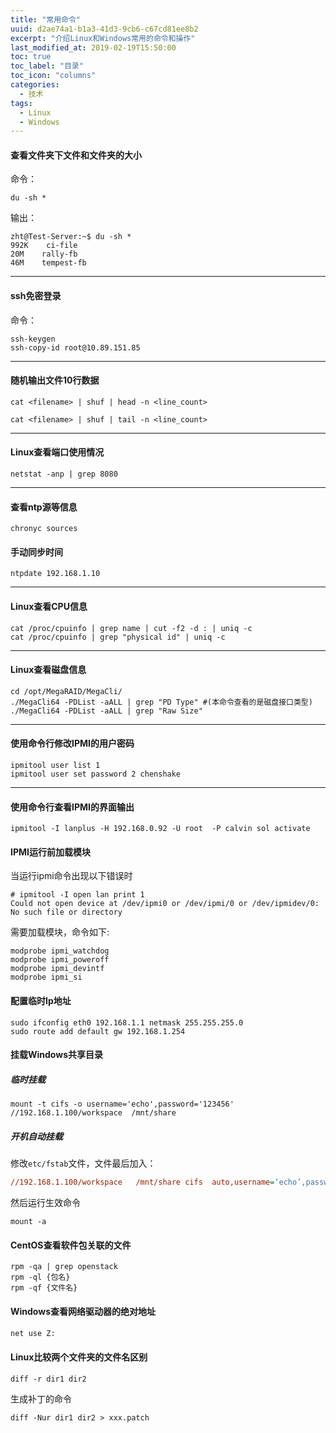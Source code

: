 ```yaml
---
title: "常用命令"
uuid: d2ae74a1-b1a3-41d3-9cb6-c67cd81ee8b2
excerpt: "介绍Linux和Windows常用的命令和操作"
last_modified_at: 2019-02-19T15:50:00
toc: true
toc_label: "目录"
toc_icon: "columns"
categories:
  - 技术
tags:
  - Linux
  - Windows
---
```


#### 查看文件夹下文件和文件夹的大小
命令：
```shell
du -sh *
```
输出：
```shell
zht@Test-Server:~$ du -sh *
992K    ci-file
20M    rally-fb
46M    tempest-fb
```
***

#### ssh免密登录
命令：
```shell
ssh-keygen
ssh-copy-id root@10.89.151.85
```
***

#### 随机输出文件10行数据
```shell
cat <filename> | shuf | head -n <line_count>
```

```shell
cat <filename> | shuf | tail -n <line_count>
```

***

#### Linux查看端口使用情况
```shell
netstat -anp | grep 8080
```
***

#### 查看ntp源等信息
```shell
chronyc sources
```

#### 手动同步时间
```shell
ntpdate 192.168.1.10
```
***

#### Linux查看CPU信息
```shell
cat /proc/cpuinfo | grep name | cut -f2 -d : | uniq -c 
cat /proc/cpuinfo | grep "physical id" | uniq -c
```
***

#### Linux查看磁盘信息
```shell
cd /opt/MegaRAID/MegaCli/
./MegaCli64 -PDList -aALL | grep "PD Type" #(本命令查看的是磁盘接口类型)
./MegaCli64 -PDList -aALL | grep "Raw Size"
```
***

#### 使用命令行修改IPMI的用户密码
```shell
ipmitool user list 1
ipmitool user set password 2 chenshake
```
***

#### 使用命令行查看IPMI的界面输出
```shell
ipmitool -I lanplus -H 192.168.0.92 -U root  -P calvin sol activate
```

#### IPMI运行前加载模块

当运行ipmi命令出现以下错误时

```shell
# ipmitool -I open lan print 1 
Could not open device at /dev/ipmi0 or /dev/ipmi/0 or /dev/ipmidev/0: No such file or directory
```

需要加载模块，命令如下:

```shell
modprobe ipmi_watchdog
modprobe ipmi_poweroff
modprobe ipmi_devintf
modprobe ipmi_si  
```

#### 配置临时Ip地址

```shell
sudo ifconfig eth0 192.168.1.1 netmask 255.255.255.0
sudo route add default gw 192.168.1.254
```

#### 挂载Windows共享目录

##### 临时挂载

```shell
mount -t cifs -o username='echo',password='123456' //192.168.1.100/workspace  /mnt/share
```

##### 开机自动挂载

修改`etc/fstab`文件，文件最后加入：

```ini
//192.168.1.100/workspace   /mnt/share cifs  auto,username=‘echo’,password=‘123456’  0 0 
```

然后运行生效命令

```shell
mount -a
```

#### CentOS查看软件包关联的文件

```shell
rpm -qa | grep openstack
rpm -ql {包名}
rpm -qf {文件名}
```

#### Windows查看网络驱动器的绝对地址

```bash
net use Z:
```

#### Linux比较两个文件夹的文件名区别

```shell
diff -r dir1 dir2
```

生成补丁的命令

```shell
diff -Nur dir1 dir2 > xxx.patch
```
